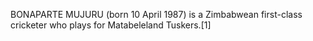 BONAPARTE MUJURU (born 10 April 1987) is a Zimbabwean first-class cricketer who plays for Matabeleland Tuskers.[1]
